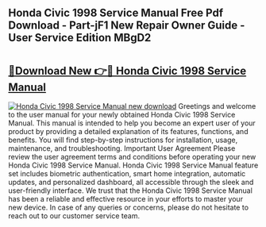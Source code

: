 ## Honda Civic 1998 Service Manual Free Pdf Download - Part-jF1 New Repair Owner Guide - User Service Edition MBgD2

# <h2><a href="http://bc41251.oget.top/?id=Honda+Civic+1998+Service+Manual">🔗Download New 👉🔴 Honda Civic 1998 Service Manual</a></h2>

[![Honda Civic 1998 Service Manual new download](https://i.imgur.com/5g1atiW.png)](http://bc41251.oget.top/?id=Honda+Civic+1998+Service+Manual)
Greetings and welcome to the user manual for your newly obtained Honda Civic 1998 Service Manual. This manual is intended to help you become an expert user of your product by providing a detailed explanation of its features, functions, and benefits. You will find step-by-step instructions for installation, usage, maintenance, and troubleshooting. Important User Agreement Please review the user agreement terms and conditions before operating your new Honda Civic 1998 Service Manual. Honda Civic 1998 Service Manual feature set includes biometric authentication, smart home integration, automatic updates, and personalized dashboard, all accessible through the sleek and user-friendly interface. We trust that the Honda Civic 1998 Service Manual has been a reliable and effective resource in your efforts to master your new device. In case of any queries or concerns, please do not hesitate to reach out to our customer service team.
